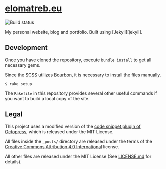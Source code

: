 # [elomatreb.eu](https://elomatreb.eu)

![Build status](https://api.travis-ci.org/elomatreb/website.svg?branch=master)

My personal website, blog and portfolio. Built using [Jekyll][jekyll].

## Development

Once you have cloned the repository, execute `bundle install` to get all 
necessary gems.

Since the SCSS utilizes [Bourbon](https://github.com/thoughtbot/bourbon), it is 
necessary to install the files manually.

```
$ rake setup
```

The `Rakefile` in this repository provides several other useful commands if you 
want to build a local copy of the site.

## Legal

This project uses a modified version of the [code snippet plugin of Octopress](https://github.com/imathis/octopress), 
which is released under the MIT License.

All files inside the `_posts/` directory are released under the terms of the 
[Creative Commons Attribution 4.0 International](https://creativecommons.org/licenses/by/4.0/)
license.

All other files are released under the MIT License (See [LICENSE.md](LICENSE.md) for details).
